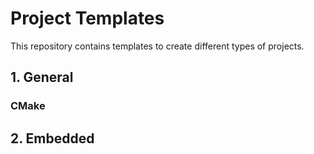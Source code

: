 # Project Templates

This repository contains templates to create different types of projects.

## 1. General

### CMake


## 2. Embedded
